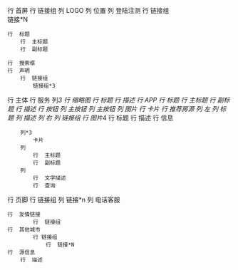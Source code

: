  行 首屏
    行  链接组
        列  LOGO
        列  位置
        列  登陆注测
    行  链接组  
        链接*N

    行  标题
        行  主标题
        行  副标题

    行  搜索框
    行  声明
        行  链接组
            链接组*3
 行 主体
    行  服务
        列*3 
            行  缩略图
            行  标题
            行  描述
    行  APP
        行  标题
            行  主标题
            行  副标题
            行  描述
        行  按钮
            列  主按钮
            列  主按钮
        列  图片
    行  卡片
        行  推荐房源
            列 左
                列  标题
                列  描述
            列 右
                列  链接组
        行  图片*4
            行  标题
            行  描述
            行  信息
            
    
        列*3
            卡片
        列  
            行  主标题
            行  副标题
        列
            行  文字描述
            行  查询


 行 页脚
    行  链接组
        列  链接*n
        列  电话客服
        
    行  友情链接
            行  链接组
    行  其他城市
            行 链接组
                行  链接*N 
    行  源信息
        行  描述